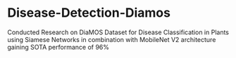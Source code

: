 # Disease-Detection-Diamos
Conducted Research on DiaMOS Dataset for Disease Classification in Plants using Siamese Networks in combination with MobileNet V2 architecture gaining SOTA performance of 96%
